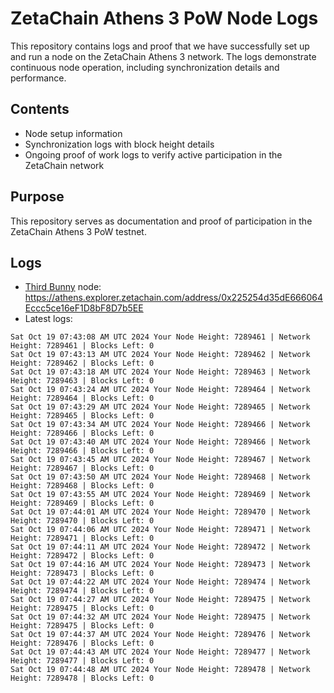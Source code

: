 # ZetaChain Athens 3 PoW Node Logs
This repository contains logs and proof that we have successfully set up and run a node on the ZetaChain Athens 3 network. The logs demonstrate continuous node operation, including synchronization details and performance.

## Contents
- Node setup information
- Synchronization logs with block height details
- Ongoing proof of work logs to verify active participation in the ZetaChain network

## Purpose
This repository serves as documentation and proof of participation in the ZetaChain Athens 3 PoW testnet.

## Logs

- [Third Bunny](https://thirdbunny.xyz/) node: https://athens.explorer.zetachain.com/address/0x225254d35dE666064Eccc5ce16eF1D8bF8D7b5EE
- Latest logs:
```
Sat Oct 19 07:43:08 AM UTC 2024 Your Node Height: 7289461 | Network Height: 7289461 | Blocks Left: 0
Sat Oct 19 07:43:13 AM UTC 2024 Your Node Height: 7289462 | Network Height: 7289462 | Blocks Left: 0
Sat Oct 19 07:43:18 AM UTC 2024 Your Node Height: 7289463 | Network Height: 7289463 | Blocks Left: 0
Sat Oct 19 07:43:24 AM UTC 2024 Your Node Height: 7289464 | Network Height: 7289464 | Blocks Left: 0
Sat Oct 19 07:43:29 AM UTC 2024 Your Node Height: 7289465 | Network Height: 7289465 | Blocks Left: 0
Sat Oct 19 07:43:34 AM UTC 2024 Your Node Height: 7289466 | Network Height: 7289466 | Blocks Left: 0
Sat Oct 19 07:43:40 AM UTC 2024 Your Node Height: 7289466 | Network Height: 7289466 | Blocks Left: 0
Sat Oct 19 07:43:45 AM UTC 2024 Your Node Height: 7289467 | Network Height: 7289467 | Blocks Left: 0
Sat Oct 19 07:43:50 AM UTC 2024 Your Node Height: 7289468 | Network Height: 7289468 | Blocks Left: 0
Sat Oct 19 07:43:55 AM UTC 2024 Your Node Height: 7289469 | Network Height: 7289469 | Blocks Left: 0
Sat Oct 19 07:44:01 AM UTC 2024 Your Node Height: 7289470 | Network Height: 7289470 | Blocks Left: 0
Sat Oct 19 07:44:06 AM UTC 2024 Your Node Height: 7289471 | Network Height: 7289471 | Blocks Left: 0
Sat Oct 19 07:44:11 AM UTC 2024 Your Node Height: 7289472 | Network Height: 7289472 | Blocks Left: 0
Sat Oct 19 07:44:16 AM UTC 2024 Your Node Height: 7289473 | Network Height: 7289473 | Blocks Left: 0
Sat Oct 19 07:44:22 AM UTC 2024 Your Node Height: 7289474 | Network Height: 7289474 | Blocks Left: 0
Sat Oct 19 07:44:27 AM UTC 2024 Your Node Height: 7289475 | Network Height: 7289475 | Blocks Left: 0
Sat Oct 19 07:44:32 AM UTC 2024 Your Node Height: 7289475 | Network Height: 7289475 | Blocks Left: 0
Sat Oct 19 07:44:37 AM UTC 2024 Your Node Height: 7289476 | Network Height: 7289476 | Blocks Left: 0
Sat Oct 19 07:44:43 AM UTC 2024 Your Node Height: 7289477 | Network Height: 7289477 | Blocks Left: 0
Sat Oct 19 07:44:48 AM UTC 2024 Your Node Height: 7289478 | Network Height: 7289478 | Blocks Left: 0
```
